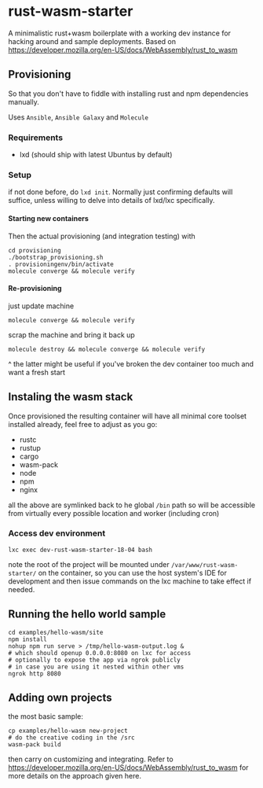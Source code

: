 # rust-wasm-starter

A minimalistic rust+wasm boilerplate with a working dev instance for hacking around and sample deployments.
Based on https://developer.mozilla.org/en-US/docs/WebAssembly/rust_to_wasm

## Provisioning

So that you don't have to fiddle with installing rust and npm dependencies manually.

Uses `Ansible`, `Ansible Galaxy` and `Molecule`

### Requirements

* lxd (should ship with latest Ubuntus by default)

### Setup

if not done before, do `lxd init`. Normally just confirming defaults will suffice,
unless willing to delve into details of lxd/lxc specifically.


#### Starting new containers

Then the actual provisioning (and integration testing) with

    cd provisioning
    ./bootstrap_provisioning.sh
    . provisioningenv/bin/activate
    molecule converge && molecule verify

#### Re-provisioning

just update machine

    molecule converge && molecule verify

scrap the machine and bring it back up

    molecule destroy && molecule converge && molecule verify

^ the latter might be useful if you've broken the dev container too much and want a fresh start


## Instaling the wasm stack

Once provisioned the resulting container will have all minimal core toolset installed already,
feel free to adjust as you go:

* rustc
* rustup
* cargo
* wasm-pack
* node
* npm
* nginx

all the above are symlinked back to he global `/bin` path so will be accessible from virtually
every possible location and worker (including cron)

### Access dev environment


    lxc exec dev-rust-wasm-starter-18-04 bash


note the root of the project will be mounted under `/var/www/rust-wasm-starter/` on the container, so you can use
the host system's IDE for development and then issue commands on the lxc machine to take effect if needed.


## Running the hello world sample

    cd examples/hello-wasm/site
    npm install
    nohup npm run serve > /tmp/hello-wasm-output.log &
    # which should openup 0.0.0.0:8080 on lxc for access
    # optionally to expose the app via ngrok publicly
    # in case you are using it nested within other vms
    ngrok http 8080

## Adding own projects

the most basic sample:

    cp examples/hello-wasm new-project
    # do the creative coding in the /src
    wasm-pack build

then carry on customizing and integrating. Refer to https://developer.mozilla.org/en-US/docs/WebAssembly/rust_to_wasm
for more details on the approach given here.